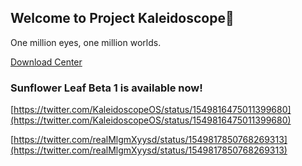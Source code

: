 ## Welcome to Project Kaleidoscope👋

One million eyes, one million worlds.

[Download Center](https://kaleidoscope.ink/download.html)

### Sunflower Leaf Beta 1 is available now!

[https://twitter.com/KaleidoscopeOS/status/1549816475011399680](https://twitter.com/KaleidoscopeOS/status/1549816475011399680)

[https://twitter.com/realMlgmXyysd/status/1549817850768269313](https://twitter.com/realMlgmXyysd/status/1549817850768269313)

<!--

**Here are some ideas to get you started:**

🙋‍♀️ A short introduction - what is your organization all about?
🌈 Contribution guidelines - how can the community get involved?
👩‍💻 Useful resources - where can the community find your docs? Is there anything else the community should know?
🍿 Fun facts - what does your team eat for breakfast?
🧙 Remember, you can do mighty things with the power of [Markdown](https://docs.github.com/github/writing-on-github/getting-started-with-writing-and-formatting-on-github/basic-writing-and-formatting-syntax)
-->
